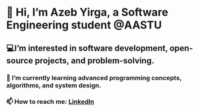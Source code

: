 # 👋 Hi, I’m Azeb Yirga, a Software Engineering student  @AASTU
## 💻I’m interested in software development, open-source projects, and problem-solving. 
### 🌱 I’m currently learning advanced programming concepts, algorithms, and system design.  
 
### 📫 How to reach me: [LinkedIn](https://www.linkedin.com/in/azeb-yirga-a29104338/)  



